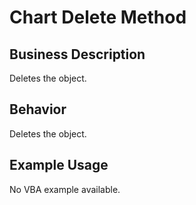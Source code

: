 # Chart Delete Method

## Business Description
Deletes the object.

## Behavior
Deletes the object.

## Example Usage
No VBA example available.